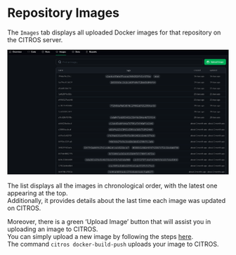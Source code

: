 # Repository Images
The `Images` tab displays all uploaded Docker images for that repository on the CITROS server.

![Alt text](img/images_list.png)  

The list displays all the images in chronological order, with the latest one appearing at the top.  
Additionally, it provides details about the last time each image was updated on CITROS.

Moreover, there is a green ‘Upload Image’ button that will assist you in uploading an image to CITROS.  
You can simply upload a new image by following the steps [here](../repos_add.md).  
The command `citros docker-build-push` uploads your image to CITROS.